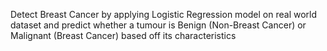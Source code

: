  Detect Breast Cancer by applying Logistic Regression model on real world  dataset and predict whether a tumour is Benign (Non-Breast Cancer) or  Malignant (Breast Cancer) based off its characteristics
